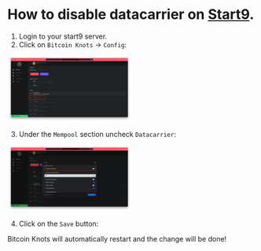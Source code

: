 How to disable datacarrier on [Start9](https://start9.com).
===

1. Login to your start9 server.
2. Click on `Bitcoin Knots` -> `Config`:

<img src="../pictures/1-start9.png" width="50%" height="50%" />

3. Under the `Mempool` section uncheck `Datacarrier`:

<img src="../pictures/2-start9.png" width="50%" height="50%" />

4. Click on the `Save` button:

Bitcoin Knots will automatically restart and the change will be done!